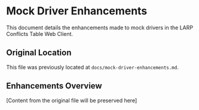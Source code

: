 # Mock Driver Enhancements

This document details the enhancements made to mock drivers in the LARP Conflicts Table Web Client.

## Original Location

This file was previously located at `docs/mock-driver-enhancements.md`.

## Enhancements Overview

[Content from the original file will be preserved here]
